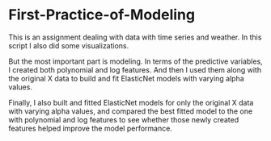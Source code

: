 # First-Practice-of-Modeling
This is an assignment dealing with data with time series and weather. In this script I also did some visualizations.

But the most important part is modeling. In terms of the predictive variables, I created both polynomial and log features. 
And then I used them along with the original X data to build and fit ElasticNet models with varying alpha values. 

Finally, I also built and fitted ElasticNet models for only the original X data with varying alpha values, 
and compared the best fitted model to the one with polynomial and log features to see whether those newly 
created features helped improve the model performance.
